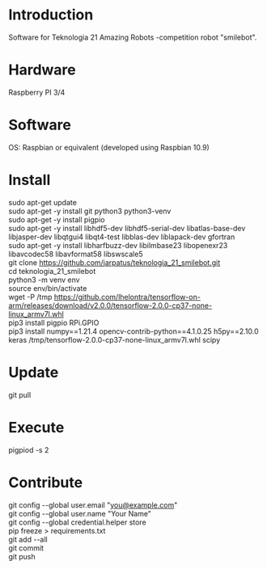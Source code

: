# Introduction
Software for Teknologia 21 Amazing Robots -competition robot "smilebot".

# Hardware
Raspberry PI 3/4

# Software
OS: Raspbian or equivalent (developed using Raspbian 10.9)

# Install
sudo apt-get update \
sudo apt-get -y install git python3 python3-venv \
sudo apt-get -y install pigpio \
sudo apt-get -y install libhdf5-dev libhdf5-serial-dev libatlas-base-dev libjasper-dev libqtgui4 libqt4-test libblas-dev liblapack-dev gfortran \
sudo apt-get -y install libharfbuzz-dev libilmbase23 libopenexr23 libavcodec58 libavformat58 libswscale5 \
git clone https://github.com/jarpatus/teknologia_21_smilebot.git \
cd teknologia_21_smilebot \
python3 -m venv env \
source env/bin/activate \
wget -P /tmp https://github.com/lhelontra/tensorflow-on-arm/releases/download/v2.0.0/tensorflow-2.0.0-cp37-none-linux_armv7l.whl \
pip3 install pigpio RPi.GPIO \
pip3 install numpy==1.21.4 opencv-contrib-python==4.1.0.25 h5py==2.10.0 keras /tmp/tensorflow-2.0.0-cp37-none-linux_armv7l.whl scipy

# Update 
git pull

# Execute
pigpiod -s 2

# Contribute
git config --global user.email "you@example.com" \
git config --global user.name "Your Name" \
git config --global credential.helper store \
pip freeze > requirements.txt \
git add --all \
git commit \
git push


